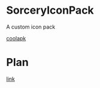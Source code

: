 # SorceryIconPack
A custom icon pack

[coolapk](http://www.coolapk.com/apk/com.sorcerer.sorcery.iconpack)

# Plan
[link](https://github.com/sorcererXW/SorceryIconPack/blob/master/Plan.md)
